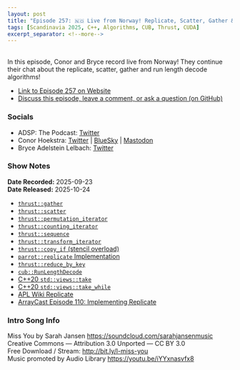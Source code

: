 ```yaml
---
layout: post
title: "Episode 257: 🇳🇴 Live from Norway! Replicate, Scatter, Gather & RLD (Part 3)"
tags: [Scandinavia 2025, C++, Algorithms, CUB, Thrust, CUDA]
excerpt_separator: <!--more-->
---
```


<div id="buzzsprout-player-18065465"></div><script src="https://www.buzzsprout.com/1501960/episodes/18065465-episode-257-live-from-norway-replicate-scatter-gather-rld-part-3.js?container_id=buzzsprout-player-18065465&player=small" type="text/javascript" charset="utf-8"></script>

<br>In this episode, Conor and Bryce record live from Norway! They continue their chat about the replicate, scatter, gather and run length decode algorithms!

<!--more-->

* [Link to Episode 257 on Website](https://adspthepodcast.com/2025/10/24/Episode-257.html)
* [Discuss this episode, leave a comment, or ask a question (on GitHub)](https://github.com/codereport/adsp2/discussions/156)

### Socials
 
* ADSP: The Podcast: [Twitter](https://twitter.com/adspthepodcast)
* Conor Hoekstra: [Twitter](https://twitter.com/code_report) \| [BlueSky](https://bsky.app/profile/codereport.bsky.social) \| [Mastodon](https://mastodon.social/@code_report)
* Bryce Adelstein Lelbach: [Twitter](https://x.com/blelbach)

### Show Notes

**Date Recorded:** 2025-09-23 <br>
**Date Released:** 2025-10-24

* [`thrust::gather`](https://nvidia.github.io/cccl/thrust/api/groups/group__gathering.html#function-gather)
* [`thrust::scatter`](https://nvidia.github.io/cccl/thrust/api/groups/group__scattering.html#function-scatter)
* [`thrust::permutation_iterator`](https://nvidia.github.io/cccl/libcudacxx/api/classpermutation__iterator.html#_CPPv4I00E20permutation_iterator)
* [`thrust::counting_iterator`](https://thrust.github.io/doc/classthrust_1_1counting__iterator.html)
* [`thrust::sequence`](https://nvidia.github.io/cccl/thrust/api/function_group__transformations_1gaee768044bec3b9efcc5b9f733ed9a6a5.html)
* [`thrust::transform_iterator`](https://thrust.github.io/doc/classthrust_1_1transform__iterator.html)
* [`thrust::copy_if` (stencil overload)](https://nvidia.github.io/cccl/thrust/api/group__stream__compaction_1ga291bd49963dc7d3d0529fb8ed05de66e.html#copy-if-exec-first-last-stencil-result-pred)
* [`parrot::replicate` Implementation](https://github.com/NVlabs/parrot/blob/62e18dda1221cf078fa1c0c67899ef4094588504/parrot.hpp#L2122)
* [`thrust::reduce_by_key`](https://nvidia.github.io/cccl/thrust/api/group__reductions_1ga4f2be29262626f9f41d29cda5e8d1887.html)
* [`cub::RunLengthDecode`](https://nvidia.github.io/cccl/cub/api/structcub_1_1DeviceRunLengthEncode.html#_CPPv4N3cub21DeviceRunLengthEncodeE)
* [C++20 `std::views::take`](https://en.cppreference.com/w/cpp/ranges/take_view.html)
* [C++20 `std::views::take_while`](https://www.en.cppreference.com/w/cpp/ranges/take_while_view.html)
* [APL Wiki Replicate](https://aplwiki.com/wiki/Replicate)
* [ArrayCast Episode 110: Implementing Replicate](https://www.arraycast.com/episodes/episode110-replicate)

### Intro Song Info
 
Miss You by Sarah Jansen https://soundcloud.com/sarahjansenmusic<br>
Creative Commons — Attribution 3.0 Unported — CC BY 3.0<br>
Free Download / Stream: http://bit.ly/l-miss-you<br>
Music promoted by Audio Library https://youtu.be/iYYxnasvfx8<br>